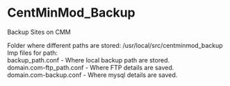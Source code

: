 # CentMinMod_Backup
Backup Sites on CMM

Folder where different paths are stored: /usr/local/src/centminmod_backup <br/>
Imp files for path: <br/>
backup_path.conf - Where local backup path are stored. <br/>
domain.com-ftp_path.conf - Where FTP details are saved. <br/> 
domain.com-backup.conf - Where mysql details are saved.<br/>

